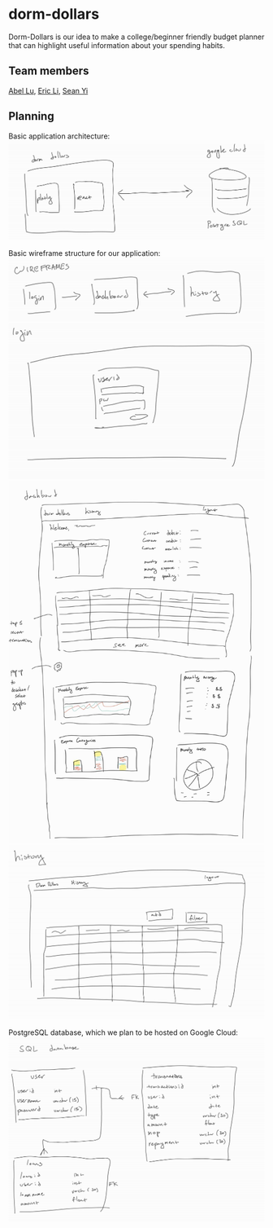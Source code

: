 # dorm-dollars

Dorm-Dollars is our idea to make a college/beginner friendly budget planner that can highlight useful information about your spending habits.

## Team members 
[Abel Lu](https://www.linkedin.com/in/aluprof4/), 
[Eric Li](https://www.linkedin.com/in/ericli0721/), 
[Sean Yi](https://www.linkedin.com/in/seanjyi/) 

## Planning

Basic application architecture:
![app architecture](/media/app_architecture.png)

Basic wireframe structure for our application:
![wireframe structure](/media/wireframe_struct.png)
![login](/media/login.png)
![dashboard](/media/dashboard.jpg)
![history](/media/history.png)

PostgreSQL database, which we plan to be hosted on Google Cloud:
![sql structure](/media/sql_struct.png)

